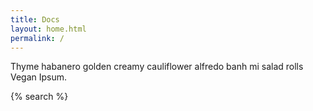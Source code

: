 ```yaml
---
title: Docs
layout: home.html
permalink: /
---
```


Thyme habanero golden creamy cauliflower alfredo banh mi salad rolls Vegan Ipsum.

{% search %}
